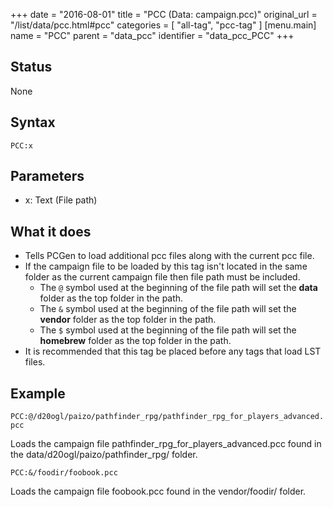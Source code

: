 +++
date = "2016-08-01"
title = "PCC (Data: campaign.pcc)"
original_url = "/list/data/pcc.html#pcc"
categories = [ "all-tag", "pcc-tag" ]
[menu.main]
    name = "PCC"
    parent = "data_pcc"
    identifier = "data_pcc_PCC"
+++

## Status

None

## Syntax

`PCC:x`

## Parameters

-   x: Text (File path)



What it does
------------

-   Tells PCGen to load additional pcc files along with the current
    pcc file.
-   If the campaign file to be loaded by this tag isn't located in the
    same folder as the current campaign file then file path must
    be included.
    -   The `@` symbol used at the beginning of the file path will set
        the **data** folder as the top folder in the path.
    -   The `&` symbol used at the beginning of the file path will set
        the **vendor** folder as the top folder in the path.
    -   The `$` symbol used at the beginning of the file path will set
        the **homebrew** folder as the top folder in the path.
-   It is recommended that this tag be placed before any tags that load
    LST files.

Example
-------

`PCC:@/d20ogl/paizo/pathfinder_rpg/pathfinder_rpg_for_players_advanced.pcc`

Loads the campaign file <span class="lstfile">
pathfinder\_rpg\_for\_players\_advanced.pcc </span> found in the <span
class="lstfile"> data/d20ogl/paizo/pathfinder\_rpg/ </span> folder.

`PCC:&/foodir/foobook.pcc`

Loads the campaign file <span class="lstfile"> foobook.pcc </span> found
in the <span class="lstfile"> vendor/foodir/ </span> folder.

